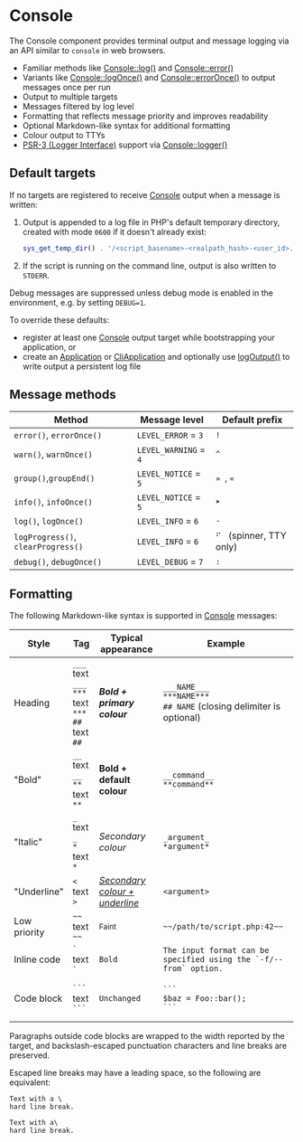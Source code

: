 # Console

The Console component provides terminal output and message logging via an API
similar to `console` in web browsers.

- Familiar methods like [Console::log()][log()] and [Console::error()][error()]
- Variants like [Console::logOnce()][logOnce()] and
  [Console::errorOnce()][errorOnce()] to output messages once per run
- Output to multiple targets
- Messages filtered by log level
- Formatting that reflects message priority and improves readability
- Optional Markdown-like syntax for additional formatting
- Colour output to TTYs
- [PSR-3 (Logger Interface)][PSR-3] support via [Console::logger()][logger()]

## Default targets

If no targets are registered to receive [Console][] output when a message is
written:

1. Output is appended to a log file in PHP's default temporary directory,
   created with mode `0600` if it doesn't already exist:

   ```php
   sys_get_temp_dir() . '/<script_basename>-<realpath_hash>-<user_id>.log'
   ```

2. If the script is running on the command line, output is also written to
   `STDERR`.

Debug messages are suppressed unless debug mode is enabled in the environment,
e.g. by setting `DEBUG=1`.

To override these defaults:

- register at least one [Console][] output target while bootstrapping your
  application, or
- create an [Application][] or [CliApplication][] and optionally use
  [logOutput()][] to write output a persistent log file

## Message methods

<!-- prettier-ignore -->
| Method                             | Message level         | Default prefix             |
| ---------------------------------- | --------------------- | -------------------------- |
| `error()`, `errorOnce()`           | `LEVEL_ERROR` = `3`   | ` !  `                     |
| `warn()`, `warnOnce()`             | `LEVEL_WARNING` = `4` | ` ^  `                     |
| `group()`,`groupEnd()`             | `LEVEL_NOTICE` = `5`  | ` »  `, ` «  `             |
| `info()`, `infoOnce()`             | `LEVEL_NOTICE` = `5`  | ` ➤  `                     |
| `log()`, `logOnce()`               | `LEVEL_INFO` = `6`    | ` -  `                     |
| `logProgress()`, `clearProgress()` | `LEVEL_INFO` = `6`    | ` ⠋  ` (spinner, TTY only) |
| `debug()`, `debugOnce()`           | `LEVEL_DEBUG` = `7`   | ` :  `                     |

## Formatting

The following Markdown-like syntax is supported in [Console][] messages:

| Style        | Tag                                                    | Typical appearance                    | Example                                                                   |
| ------------ | ------------------------------------------------------ | ------------------------------------- | ------------------------------------------------------------------------- |
| Heading      | `___` text `___`<br>`***` text `***`<br>`##` text `##` | **_Bold + primary colour_**           | `___NAME___`<br>`***NAME***`<br>`## NAME` (closing delimiter is optional) |
| "Bold"       | `__` text `__`<br>`**` text `**`                       | **Bold + default colour**             | `__command__`<br>`**command**`                                            |
| "Italic"     | `_` text `_`<br>`*` text `*`                           | _Secondary colour_                    | `_argument_`<br>`*argument*`                                              |
| "Underline"  | `<` text `>`                                           | _<u>Secondary colour + underline</u>_ | `<argument>`                                                              |
| Low priority | `~~` text `~~`                                         | <small>Faint</small>                  | `~~/path/to/script.php:42~~`                                              |
| Inline code  | `` ` `` text `` ` ``                                   | <code>Bold</code>                     | `` The input format can be specified using the `-f/--from` option. ``     |
| Code block   | ` ``` `<br>text<br>` ``` `                             | <pre><code>Unchanged</code></pre>     | <pre><code>\`\`\`&#10;$baz = Foo::bar();&#10;\`\`\`</code></pre>          |

Paragraphs outside code blocks are wrapped to the width reported by the target,
and backslash-escaped punctuation characters and line breaks are preserved.

Escaped line breaks may have a leading space, so the following are equivalent:

```
Text with a \
hard line break.

Text with a\
hard line break.
```

[Application]:
  https://salient-labs.github.io/toolkit/Salient.Container.Application.html
[CliApplication]:
  https://salient-labs.github.io/toolkit/Salient.Cli.CliApplication.html
[Console]:
  https://salient-labs.github.io/toolkit/Salient.Core.Facade.Console.html
[error()]:
  https://salient-labs.github.io/toolkit/Salient.Core.Facade.Console.html#_error
[errorOnce()]:
  https://salient-labs.github.io/toolkit/Salient.Core.Facade.Console.html#_errorOnce
[log()]:
  https://salient-labs.github.io/toolkit/Salient.Core.Facade.Console.html#_log
[logger()]:
  https://salient-labs.github.io/toolkit/Salient.Core.Facade.Console.html#_logger
[logOnce()]:
  https://salient-labs.github.io/toolkit/Salient.Core.Facade.Console.html#_logOnce
[logOutput()]:
  https://salient-labs.github.io/toolkit/Salient.Container.Application.html#_logOutput
[PSR-3]: https://www.php-fig.org/psr/psr-3/
